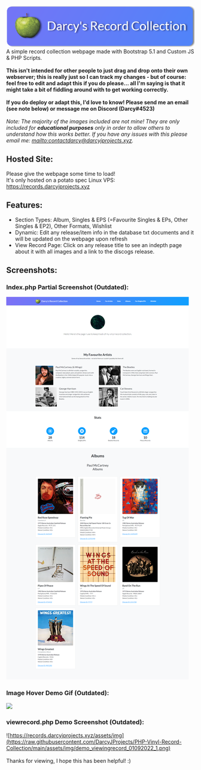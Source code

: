 ![Darcy's Records Collection](https://raw.githubusercontent.com/DarcyJProjects/PHP-Vinyl-Record-Collection/main/assets/img/menubar.png)
<br>
A simple record collection webpage made with Bootstrap 5.1 and Custom JS & PHP Scripts.<br><br>
__This isn't intended for other people to just drag and drop onto their own webserver; this is really just so I can track my changes - but of course: feel free to edit and adapt this if you do please... all I'm saying is that it might take a bit of fiddling around with to get working correctly.__
<br><br>
__If you do deploy or adapt this, I'd love to know! Please send me an email (see note below) or message me on Discord (Darcy#4523)__
<br><br>
_Note: The majority of the images included are not mine! They are only included for __educational purposes__ only in order to allow others to understand how this works better. If you have any issues with this please email me: <mailto:contactdarcy@darcyjprojects.xyz>._

## __Hosted Site:__
Please give the webpage some time to load!<br>
It's only hosted on a potato spec Linux VPS:<br>
https://records.darcyjprojects.xyz

## __Features:__
* Section Types: Album, Singles & EPS (=Favourite Singles & EPs, Other Singles & EP2), Other Formats, Wishlist
* Dynamic: Edit any release/item info in the database txt documents and it will be updated on the webpage upon refresh
* View Record Page: Click on any release title to see an indepth page about it with all images and a link to the discogs release.

## __Screenshots:__

### __Index.php__ Partial Screenshot (Outdated):
![](https://raw.githubusercontent.com/DarcyJProjects/PHP-Vinyl-Record-Collection/main/assets/img/demoscreenshot_30082022_1.png)
<br>
### __Image Hover__ Demo Gif (Outdated):
![](https://raw.githubusercontent.com/DarcyJProjects/PHP-Vinyl-Record-Collection/main/assets/img/demogif_30082022_1.gif)
<br>
### __viewrecord.php__ Demo Screenshot (Outdated):
![https://records.darcyjprojects.xyz/assets/img](https://raw.githubusercontent.com/DarcyJProjects/PHP-Vinyl-Record-Collection/main/assets/img/demo_viewingrecord_01092022_1.png)
<br><br>
Thanks for viewing, I hope this has been helpful! :)
